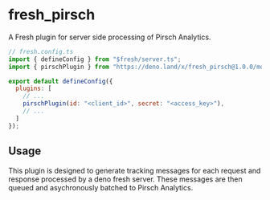 # fresh_pirsch

A Fresh plugin for server side processing of Pirsch Analytics.

```js
// fresh.config.ts
import { defineConfig } from "$fresh/server.ts";
import { pirschPlugin } from "https://deno.land/x/fresh_pirsch@1.0.0/mod.ts";

export default defineConfig({
  plugins: [
    // ...
    pirschPlugin(id: "<client_id>", secret: "<access_key>"),
    // ...
  ]
});
```

## Usage

This plugin is designed to generate tracking messages for each request and
response processed by a deno fresh server. These messages are then queued and
asychronously batched to Pirsch Analytics.
